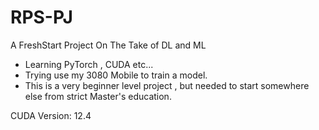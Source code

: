 # RPS-PJ
A FreshStart Project On The Take of DL and ML

- Learning PyTorch , CUDA etc...
- Trying use my 3080 Mobile to train a model.
- This is a very beginner level project , but needed to start somewhere else from strict Master's education.


CUDA Version: 12.4
